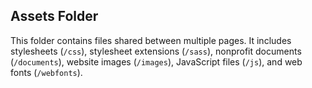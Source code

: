 ## Assets Folder

This folder contains files shared between multiple pages. It includes stylesheets (`/css`), stylesheet extensions (`/sass`), nonprofit documents (`/documents`), website images (`/images`), JavaScript files (`/js`), and web fonts (`/webfonts`).
